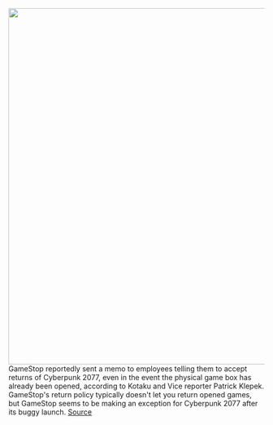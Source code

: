 <img src='https://cdn.vox-cdn.com/thumbor/L1vV1sR8xNcjZawNN2KIRc6GwVw=/0x0:1920x1080/1200x800/filters:focal(807x387:1113x693)/cdn.vox-cdn.com/uploads/chorus_image/image/68567226/Cyberpunk2077_Power_in_your_hands_RGB_en.0.jpg' width='700px' /><br/>
GameStop reportedly sent a memo to employees telling them to accept returns of Cyberpunk 2077, even in the event the physical game box has already been opened, according to Kotaku and Vice reporter Patrick Klepek. GameStop's return policy typically doesn't let you return opened games, but GameStop seems to be making an exception for Cyberpunk 2077 after its buggy launch.
<a href='https://www.theverge.com/2020/12/22/22195420/gamestop-cyberpunk-2077-returns-even-if-opened'> Source <a/>